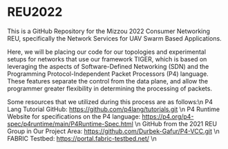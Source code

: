 # REU2022

This is a GitHub Repository for the Mizzou 2022 Consumer Networking REU, specifically the Network Services for UAV Swarm Based Applications.

Here, we will be placing our code for our topologies and experimental setups for networks that use our framework TIGER, which is based on leveraging the aspects of Software-Defined Networking (SDN) and the Programming Protocol-Independent Packet Processors (P4) language. These features separate the control from the data plane, and allow the programmer greater flexibility in determining the processing of packets.

Some resources that we utilized during this process are as follows:\n
P4 Lang Tutorial GitHub: https://github.com/p4lang/tutorials.git \n
P4 Runtime Website for specifications on the P4 language: https://p4.org/p4-spec/p4runtime/main/P4Runtime-Spec.html \n
GitHub from the 2021 REU Group in Our Project Area: https://github.com/Durbek-Gafur/P4-VCC.git \n
FABRIC Testbed: https://portal.fabric-testbed.net/ \n

